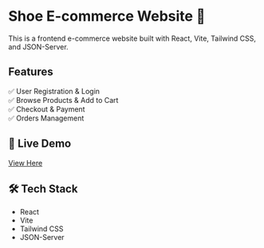 # Shoe E-commerce Website 👟

This is a frontend e-commerce website built with React, Vite, Tailwind CSS, and JSON-Server.

## Features
✅ User Registration & Login  
✅ Browse Products & Add to Cart  
✅ Checkout & Payment  
✅ Orders Management  

## 🚀 Live Demo
[View Here](your-live-demo-link)

## 🛠 Tech Stack
- React
- Vite
- Tailwind CSS
- JSON-Server
